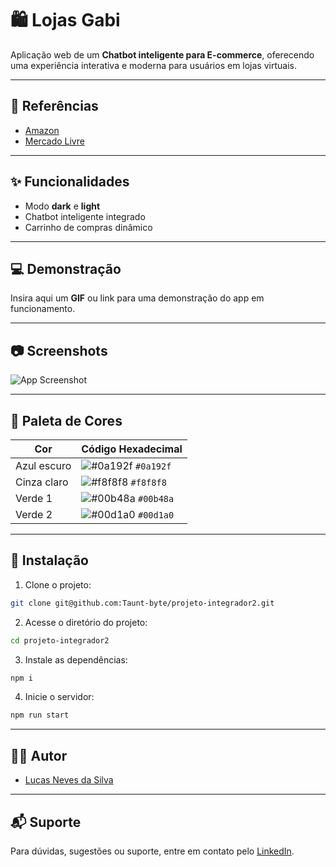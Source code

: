 # 🛍️ Lojas Gabi

Aplicação web de um **Chatbot inteligente para E-commerce**, oferecendo uma experiência interativa e moderna para usuários em lojas virtuais.

---

## 🔗 Referências

* [Amazon](https://www.amazon.com.br/)
* [Mercado Livre](https://www.mercadolivre.com.br/)

---

## ✨ Funcionalidades

* Modo **dark** e **light**
* Chatbot inteligente integrado
* Carrinho de compras dinâmico

---

## 💻 Demonstração

Insira aqui um **GIF** ou link para uma demonstração do app em funcionamento.

---

## 📷 Screenshots

![App Screenshot](https://via.placeholder.com/468x300?text=App+Screenshot+Here)

---

## 🎨 Paleta de Cores

| Cor         | Código Hexadecimal                                                 |
| ----------- | ------------------------------------------------------------------ |
| Azul escuro | ![#0a192f](https://via.placeholder.com/10/0a192f?text=+) `#0a192f` |
| Cinza claro | ![#f8f8f8](https://via.placeholder.com/10/f8f8f8?text=+) `#f8f8f8` |
| Verde 1     | ![#00b48a](https://via.placeholder.com/10/00b48a?text=+) `#00b48a` |
| Verde 2     | ![#00d1a0](https://via.placeholder.com/10/00d1a0?text=+) `#00d1a0` |

---

## 🚀 Instalação

1. Clone o projeto:

```bash
git clone git@github.com:Taunt-byte/projeto-integrador2.git
```

2. Acesse o diretório do projeto:

```bash
cd projeto-integrador2
```

3. Instale as dependências:

```bash
npm i
```

4. Inicie o servidor:

```bash
npm run start
```
---

## 👨‍💻 Autor

* [Lucas Neves da Silva](https://www.linkedin.com/in/lucas-neves-da-silva-4058211a2/)

---

## 📬 Suporte

Para dúvidas, sugestões ou suporte, entre em contato pelo [LinkedIn](https://www.linkedin.com/in/lucas-neves-da-silva-4058211a2/).
